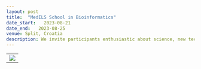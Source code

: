 ```yaml
---
layout: post
title:  "MedILS School in Bioinformatics"
date_start:   2023-08-21
date_end:   2023-08-25
venue: Split, Croatia
description: We invite participants enthusiastic about science, new technologies, biology, big data analysis, and those curious to learn new things. The School will introduce participants to the latest advances in omics technologies and most commonly used bioinformatics tools and methods to analyse big data. Hands-on sessions will give participants the opportunity to reinforce the analysis concepts they learned in smaller groups based on their field of interest. The participants will also have a chance to get advice related to their own research questions. This School is intended for individuals working in life/biomedical sciences with little or none experience in bioinformatics.
---
```


<table border="0">
<tr>
	<td><a href="https://bioinfo.medils.hr/"><img src="../../../img/logo_2023_bioinfo_medils.png"></a>
	</td>
</tr>
</table>

<br>

